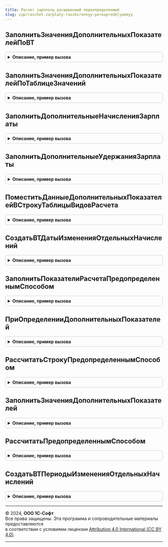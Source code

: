 ```yaml
---
title: Расчет зарплаты расширенный переопределяемый
slug: zup/raschet-zarplaty-rasshirennyy-pereopredelyaemyy
---
```



## ЗаполнитьЗначенияДополнительныхПоказателейПоВТ
<details style="margin: 1em 0; padding: 0.5em; border: 1px solid #ccc; border-radius: 6px;">

<summary style="font-weight: bold; cursor: pointer;">Описание, пример вызова</summary>

```bsl

// Процедура предназначена для заполнения значений показателей,
// которые не удалось выявить по источникам данных подсистемы «Расчет зарплаты».
// Заполнение значений осуществляется добавлением строк в таблицу ДополнительныеПоказатели.
//
// Параметры
// - МенеджерВременныхТаблиц, содержащий ВТДополнительныеПоказатели.
// 		Список см. метод СоздатьВТДополнительныеПоказатели менеджера расчета зарплаты.
// - ДополнительныеПоказатели - таблица значений для заполнения значений с полями
//	* ИдентификаторСтроки - число, ключ из ВТДополнительныеПоказатели
//	* Показатель
//	* Значение
//
Процедура ЗаполнитьЗначенияДополнительныхПоказателейПоВТ(МенеджерВременныхТаблиц, ДополнительныеПоказатели) Экспорт
```

Пример вызова
```bsl
РасчетЗарплатыРасширенныйПереопределяемый.ЗаполнитьЗначенияДополнительныхПоказателейПоВТ(МенеджерВременныхТаблиц, ДополнительныеПоказатели) 
```
</details>

## ЗаполнитьЗначенияДополнительныхПоказателейПоТаблицеЗначений
<details style="margin: 1em 0; padding: 0.5em; border: 1px solid #ccc; border-radius: 6px;">

<summary style="font-weight: bold; cursor: pointer;">Описание, пример вызова</summary>

```bsl

// Процедура предназначена для заполнения значений показателей,
// которые были добавлены в массив дополнительных показателей методом ПриОпределенииДополнительныхПоказателей.
// Заполнение значений осуществляется добавлением строк в таблицу ЗначенияПоказателей.
//
// Параметры
// 	ДополнительныеПоказатели- ТаблицаЗначений - таблица дополнительных показателей с полями:
//  	* Сотрудник
//  	* Начисление
//  	* Организация
//  	* Подразделение
//  	* Показатель
//  	* УчитыватьДокументОснование
//  	* ДатаНачала
//  	* ИдентификаторСтроки
//  	* Значение
//  	* ВремяВЧасах
// 	ЗначенияПоказателей - ТаблицаЗначений - таблица значений показателей с полями:
//		* ИдентификаторСтроки
//		* Показатель
//		* Значение
// 	МенеджерРасчета - ОбработкаОбъект.МенеджерРасчетаЗарплаты - менеджер расчета зарплаты
//
Процедура ЗаполнитьЗначенияДополнительныхПоказателейПоТаблицеЗначений(ДополнительныеПоказатели, ЗначенияПоказателей, МенеджерРасчета) Экспорт
```

Пример вызова
```bsl
РасчетЗарплатыРасширенныйПереопределяемый.ЗаполнитьЗначенияДополнительныхПоказателейПоТаблицеЗначений(ДополнительныеПоказатели, ЗначенияПоказателей, МенеджерРасчета) 
```
</details>

## ЗаполнитьДополнительныеНачисленияЗарплаты
<details style="margin: 1em 0; padding: 0.5em; border: 1px solid #ccc; border-radius: 6px;">

<summary style="font-weight: bold; cursor: pointer;">Описание, пример вызова</summary>

```bsl

// Процедура предназначена для добавления строк начислений зарплаты сотрудникам.
// Выполняется при выявлении начислений, составляющих оплату труда (при начислении зарплаты за месяц).
//
// Параметры
//	- МенеджерВременныхТаблиц, содержащий ВТСотрудникиПериоды с полями Сотрудник, Организация, ДатаНачала, ДатаОкончания.
//	- ДополнительныеНачисления - таблица значений с полями
//	* Сотрудник
//	* Организация
//	* Начисление
//	* ДатаНачала
//	* ДатаОкончания
//
Процедура ЗаполнитьДополнительныеНачисленияЗарплаты(МенеджерВременныхТаблиц, ДополнительныеНачисления) Экспорт
```

Пример вызова
```bsl
РасчетЗарплатыРасширенныйПереопределяемый.ЗаполнитьДополнительныеНачисленияЗарплаты(МенеджерВременныхТаблиц, ДополнительныеНачисления) 
```
</details>

## ЗаполнитьДополнительныеУдержанияЗарплаты
<details style="margin: 1em 0; padding: 0.5em; border: 1px solid #ccc; border-radius: 6px;">

<summary style="font-weight: bold; cursor: pointer;">Описание, пример вызова</summary>

```bsl

// Процедура предназначена для добавления строк удержаний зарплаты сотрудникам.
// Выполняется при выявлении удержаний.
//
// Параметры
//	- МенеджерВременныхТаблиц, содержащий ВТСотрудникиПериоды с полями Сотрудник, Организация, ДатаНачала, ДатаОкончания.
//	- ДополнительныеУдержания - таблица значений с полями
//	* ФизическоеЛицо
//	* Организация
//	* Удержание
//	* ДатаНачала
//	* ДатаОкончания
//
Процедура ЗаполнитьДополнительныеУдержанияЗарплаты(МенеджерВременныхТаблиц, ДополнительныеУдержания) Экспорт
```

Пример вызова
```bsl
РасчетЗарплатыРасширенныйПереопределяемый.ЗаполнитьДополнительныеУдержанияЗарплаты(МенеджерВременныхТаблиц, ДополнительныеУдержания) 
```
</details>

## ПоместитьДанныеДополнительныхПоказателейВСтрокуТаблицыВидовРасчета
<details style="margin: 1em 0; padding: 0.5em; border: 1px solid #ccc; border-radius: 6px;">

<summary style="font-weight: bold; cursor: pointer;">Описание, пример вызова</summary>

```bsl

// Процедура предназначена для заполнения значений показателей в строке данных формы.
//
// Параметры:
//		ВидРасчетаИнфо - Информация о виде расчета, полученная с помощью метода
//		                 ЗарплатаКадрыРасширенныйПовтИсп.ПолучитьИнформациюОВидеРасчета.
//		СтрокаНачислений - строка таблицы "Начисления".
//		ДанныеПоказателей - Таблица показателей.
//		РежимРаботы - режим работы таблицы с видами расчетов
//			0 - режим ввода штатного расписания - вводятся максимальные
//				и минимальные значения ("вилка") условно-постоянных показателей
//			1 - режим ввода плановых начислений - вводятся значения
//				условно-постоянных показателей
//			2 - режим ввода начислений в документе-начислятеле - вводятся значения всех
//				показателей, отображаемых при виде расчета.
//		ОтображатьТекущиеЗначения - признак того, что в форме отображаются действующие на настоящий
//			момент показатели начислений. Применяется, например, в документах кадровых переводов.
//			По умолчанию - Ложь.
//
Процедура ПоместитьДанныеДополнительныхПоказателейВСтрокуТаблицыВидовРасчета(ВидРасчетаИнфо, СтрокаНачислений, ДанныеПоказателей, РежимРаботы, ОтображатьТекущиеЗначения = Ложь) Экспорт
```

Пример вызова
```bsl
РасчетЗарплатыРасширенныйПереопределяемый.ПоместитьДанныеДополнительныхПоказателейВСтрокуТаблицыВидовРасчета(ВидРасчетаИнфо, СтрокаНачислений, ДанныеПоказателей, РежимРаботы, ОтображатьТекущиеЗначения);
```
</details>

## СоздатьВТДатыИзмененияОтдельныхНачислений
<details style="margin: 1em 0; padding: 0.5em; border: 1px solid #ccc; border-radius: 6px;">

<summary style="font-weight: bold; cursor: pointer;">Описание, пример вызова</summary>

```bsl

// Предназначен для сбора дат, которые подсистема «Расчет зарплаты» использует
// для разделения строк начислений на отдельные периоды.
// Необходимо выполнить запрос, создающий временную таблицу с полями:
//	- ИдентификаторСтроки - число, идентификатор строки из ВТНачисления,
//	- Дата - дата изменения условий начисления,
//		в результате строка с указанным начислением будет разделена на две по указанной дате.
// Имя созданной временной таблицы следует добавить в массив ИменаВТ.
//
// Параметры:
//	- МенеджерВременныхТаблиц - менеджер таблиц,
//		содержит таблицу ВТНачисления с полями.
//			ИдентификаторСтроки,
//			Сотрудник,
//			Организация,
//			Начисление,
//			ДокументОснование,
//			ДатаНачала,
//			ДатаОкончания
//	- ИменаВТ - массив строк с именами добавляемых в менеджер временных таблиц.
//
Процедура СоздатьВТДатыИзмененияОтдельныхНачислений(МенеджерВременныхТаблиц, ИменаВТ) Экспорт
```

Пример вызова
```bsl
РасчетЗарплатыРасширенныйПереопределяемый.СоздатьВТДатыИзмененияОтдельныхНачислений(МенеджерВременныхТаблиц, ИменаВТ) 
```
</details>

## ЗаполнитьПоказателиРасчетаПредопределеннымСпособом
<details style="margin: 1em 0; padding: 0.5em; border: 1px solid #ccc; border-radius: 6px;">

<summary style="font-weight: bold; cursor: pointer;">Описание, пример вызова</summary>

```bsl

// Заполнение сведений о показателях, используемых при расчете результата предопределенным способом.
//
// Параметры:
//  ТаблицаПоказателей - ТаблицаЗначений:
//     * СпособРасчета - ПеречислениеСсылка.СпособыРасчетаНачислений, ПеречислениеСсылка.СпособыРасчетаУдержаний
//     * Показатель    - СправочникСсылка.ПоказателиРасчетаЗарплаты
//
Процедура ЗаполнитьПоказателиРасчетаПредопределеннымСпособом(ТаблицаПоказателей) Экспорт
```

Пример вызова
```bsl
РасчетЗарплатыРасширенныйПереопределяемый.ЗаполнитьПоказателиРасчетаПредопределеннымСпособом(ТаблицаПоказателей) 
```
</details>

## ПриОпределенииДополнительныхПоказателей
<details style="margin: 1em 0; padding: 0.5em; border: 1px solid #ccc; border-radius: 6px;">

<summary style="font-weight: bold; cursor: pointer;">Описание, пример вызова</summary>

```bsl

// Заполнение массива показателей, используемых при расчете результата предопределенным способом.
//
// Параметры:
//	- ДополнительныеПоказатели - массив переопределяемых показателей
//
Процедура ПриОпределенииДополнительныхПоказателей(ДополнительныеПоказатели) Экспорт
```

Пример вызова
```bsl
РасчетЗарплатыРасширенныйПереопределяемый.ПриОпределенииДополнительныхПоказателей(ДополнительныеПоказатели) 
```
</details>

## РассчитатьСтрокуПредопределеннымСпособом
<details style="margin: 1em 0; padding: 0.5em; border: 1px solid #ccc; border-radius: 6px;">

<summary style="font-weight: bold; cursor: pointer;">Описание, пример вызова</summary>

```bsl

// Выполняет расчет начислений и удержаний
// В методе можно реализовать новые алгоритмы расчета.
//
// Параметры:
//	- СпособРасчета - таблица значений с колонками
//		СпособРасчета - ПеречислениеСсылка.СпособыРасчетаНачислений - определяет алгоритм расчета
//		СтрокиРасчета - Массив - коллекция строк наборов записей регистров расчета Начисления и Удержания.
//
Процедура РассчитатьСтрокуПредопределеннымСпособом(СпособРасчета, СтрокиРасчета) Экспорт
```

Пример вызова
```bsl
РасчетЗарплатыРасширенныйПереопределяемый.РассчитатьСтрокуПредопределеннымСпособом(СпособРасчета, СтрокиРасчета) 
```
</details>

## ЗаполнитьЗначенияДополнительныхПоказателей
<details style="margin: 1em 0; padding: 0.5em; border: 1px solid #ccc; border-radius: 6px;">

<summary style="font-weight: bold; cursor: pointer;">Описание, пример вызова</summary>

```bsl

// Устарела. Процедура предназначена для заполнения значений показателей,
// которые не удалось выявить по источникам данных подсистемы «Расчет зарплаты».
//
// Параметры:
//	ДополнительныеПоказатели - таблица значений с колонками:
//		Сотрудник
//		Подразделение
//		ДатаНачала
//		ДатаОкончания
//		Начисление
//		ВремяВЧасах
//		Показатель
//		Значение
//		КомандаРасшифровки - строка, если заполнена отображается в табличной части
//								под значением показателя.
//		ЗначениеОпределено - булево, признак того, что значение выявлено.
//
Процедура ЗаполнитьЗначенияДополнительныхПоказателей(ДополнительныеПоказатели) Экспорт
```

Пример вызова
```bsl
РасчетЗарплатыРасширенныйПереопределяемый.ЗаполнитьЗначенияДополнительныхПоказателей(ДополнительныеПоказатели) 
```
</details>

## РассчитатьПредопределеннымСпособом
<details style="margin: 1em 0; padding: 0.5em; border: 1px solid #ccc; border-radius: 6px;">

<summary style="font-weight: bold; cursor: pointer;">Описание, пример вызова</summary>

```bsl

// Устарела. Процедура предназначена для определения алгоритмов расчета результата предопределенным способом.
//
// Параметры:
//	- СпособРасчета - ПеречислениеСсылка.СпособыРасчетаНачислений, ПеречислениеСсылка.СпособыРасчетаУдержаний,
//	- СтрокиРасчета - массив строк таблицы значений данных для расчета с колонками:
//			- ЗаписьРасчета - строка набора записей регистра расчета.
//			- ИсходныеДанные - структура с значениями показателями, используемыми в контексте расчета.
//	- НаборыЗаписей - структура наборов записей, моделирующая коллекцию движений документа
//			с установленным отбором по временному регистратору.
//	- ДокументСсылка - ссылка на документ, выполняющий расчет.
//
Процедура РассчитатьПредопределеннымСпособом(СпособРасчета, СтрокиРасчета, НаборыЗаписей, ДокументСсылка) Экспорт
```

Пример вызова
```bsl
РасчетЗарплатыРасширенныйПереопределяемый.РассчитатьПредопределеннымСпособом(СпособРасчета, СтрокиРасчета, НаборыЗаписей, ДокументСсылка) 
```
</details>

## СоздатьВТПериодыИзмененияОтдельныхНачислений
<details style="margin: 1em 0; padding: 0.5em; border: 1px solid #ccc; border-radius: 6px;">

<summary style="font-weight: bold; cursor: pointer;">Описание, пример вызова</summary>

```bsl

// Устарела.
// Предназначен для сбора дат, которые подсистема «Расчет зарплаты» использует
// для разделения строк начислений на отдельные периоды.
// Необходимо выполнить запрос, создающий временную таблицу с полями:
//	- Сотрудник,
//	- Организация,
//	- Начисление,
//	- ДокументОснование,
//	- Период - дата изменения условий начисления,
//		в результате строка с указанным начислением будет разделена на две по указанной дате.
// Имя созданной временной таблицы следует добавить в массив ИменаВТ.
//
// Параметры:
//	- МенеджерВременныхТаблиц - менеджер таблиц,
//		содержит таблицу ВТНачисленияСотрудников с полями.
//			Сотрудник,
//			Начисление
//	- Начало - дата начала периода, за который получаются данные для начисления.
//	- Окончание - дата окончания периода.
//	- ИменаВТ - массив строк с именами добавляемых в менеджер временных таблиц.
//
Процедура СоздатьВТПериодыИзмененияОтдельныхНачислений(МенеджерВременныхТаблиц, Начало, Окончание, ИменаВТ) Экспорт
```

Пример вызова
```bsl
РасчетЗарплатыРасширенныйПереопределяемый.СоздатьВТПериодыИзмененияОтдельныхНачислений(МенеджерВременныхТаблиц, Начало, Окончание, ИменаВТ) 
```
</details>

---

© 2024, **ООО 1С-Софт**  
Все права защищены. Эта программа и сопроводительные материалы предоставляются  
в соответствии с условиями лицензии [Attribution 4.0 International (CC BY 4.0)](https://creativecommons.org/licenses/by/4.0/legalcode).

---
